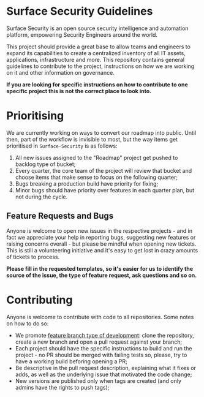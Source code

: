 # Surface Security Guidelines

Surface Security is an open source security intelligence and automation platform, empowering Security Engineers around the world.

This project should provide a great base to allow teams and engineers to expand its capabilities to create a centralized inventory of all IT assets, applications, infrastructure and more. This repository contains general guidelines to contribute to the project, instructions on how we are working on it and other information on governance.

**If you are looking for specific instructions on how to contribute to one specific project this is not the correct place to look into.**

# Prioritising

We are currently working on ways to convert our roadmap into public. Until then, part of the workflow is invisible to most, but the way items get prioritised in `Surface-Security` is as follows:
1. All new issues assigned to the "Roadmap" project get pushed to backlog type of bucket;
1. Every quarter, the core team of the project will review that bucket and choose items that make sense to focus on the following quarter;
1. Bugs breaking a production build have priority for fixing;
1. Minor bugs should have priority over features in each quarter plan, but not during the cycle.

## Feature Requests and Bugs

Anyone is welcome to open new issues in the respective projects - and in fact we appreciate your help in reporting bugs, suggesting new features or raising concerns overall - but please be mindful when opening new tickets. This is still a volunteering initiative and it's easy to get lost in crazy amounts of tickets to process.

**Please fill in the requested templates, so it's easier for us to identify the source of the issue, the type of feature request, ask questions and so on.**


# Contributing

Anyone is welcome to contribute with code to all repositories. Some notes on how to do so:

- We promote [feature branch type of development](https://docs.github.com/en/pull-requests/collaborating-with-pull-requests/proposing-changes-to-your-work-with-pull-requests/about-branches): clone the repository, create a new branch and open a pull request against your branch;
- Each project should have the specific instructions to build and run the project - no PR should be merged with failing tests so, please, try to have a working build beforing opening a PR; 
- Be descriptive in the pull request description, explaining what it fixes or adds, as well as the underlying issue that motivated the code change;
- New versions are published only when tags are created (and only admins have the rights to push tags);